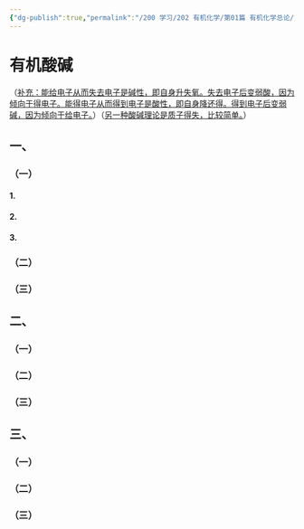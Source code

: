 ```yaml
---
{"dg-publish":true,"permalink":"/200 学习/202 有机化学/第01篇 有机化学总论/第01章 绪论/第4节 有机酸碱/有机酸碱/","title":"有机酸碱","created":"2024-02-06T18:54:09.712+08:00","updated":"2024-02-06T18:54:57.189+08:00"}
---
```


# 有机酸碱
（<u>补充：能给电子从而失去电子是碱性，即自身升失氧。失去电子后变弱酸，因为倾向于得电子。能得电子从而得到电子是酸性，即自身降还得。得到电子后变弱碱，因为倾向于给电子。</u>）（<u>另一种酸碱理论是质子得失，比较简单。</u>）
## 一、
### （一）
#### 1.
#### 2.
#### 3.
### （二）
### （三）
## 二、
### （一）
### （二）
### （三）
## 三、
### （一）
### （二）
### （三）